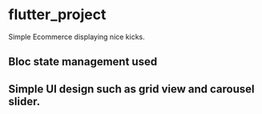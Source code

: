 # flutter_project

Simple Ecommerce displaying nice kicks.

## Bloc state management used

## Simple UI design such as grid view and carousel slider.

 
